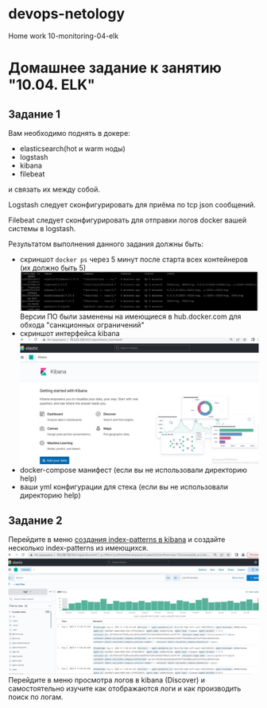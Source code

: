 # devops-netology  
Home work 10-monitoring-04-elk
# Домашнее задание к занятию "10.04. ELK"

## Задание 1

Вам необходимо поднять в докере:
- elasticsearch(hot и warm ноды)
- logstash
- kibana
- filebeat

и связать их между собой.

Logstash следует сконфигурировать для приёма по tcp json сообщений.

Filebeat следует сконфигурировать для отправки логов docker вашей системы в logstash.

Результатом выполнения данного задания должны быть:
- скриншот `docker ps` через 5 минут после старта всех контейнеров (их должно быть 5)
![](https://github.com/mgesler/devops-netology/blob/main/pic/5minutes.jpg)
Версии ПО были заменены на имеющиеся в hub.docker.com для обхода "санкционных ограничений"
- скриншот интерфейса kibana
![](https://github.com/mgesler/devops-netology/blob/main/pic/kibana.jpg)
- docker-compose манифест (если вы не использовали директорию help)
- ваши yml конфигурации для стека (если вы не использовали директорию help)

## Задание 2

Перейдите в меню [создания index-patterns  в kibana](http://localhost:5601/app/management/kibana/indexPatterns/create)
и создайте несколько index-patterns из имеющихся.
![](https://github.com/mgesler/devops-netology/blob/main/pic/kibana1.jpg)
Перейдите в меню просмотра логов в kibana (Discover) и самостоятельно изучите как отображаются логи и как производить 
поиск по логам.
